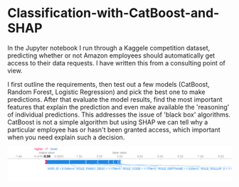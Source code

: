 # Classification-with-CatBoost-and-SHAP

In the Jupyter notebook I run through a Kaggele competition dataset, predicting whether or not Amazon employees should automatically get access to their data requests. I have written this from a consulting point of view.

I first outline the requirements, then test out a few models (CatBoost, Random Forest, Logistic Regression) and pick the best one to make predictions. After that evaluate the model results, find the most important features that explain the prediction and even make available the 'reasoning' of individual predictions. This addresses the issue of 'black box' algorithms. CatBoost is not a simple algorithm but using SHAP we can tell why a particular employee has or hasn't been granted access, which important when you need explain such a decision.

<p align="center">
  <img src="https://raw.githubusercontent.com/AleKosc/Classification-with-CatBoost-and-SHAP/master/Images/Screenshot_2019-02-19%20Classification_CatBoost_SHAP.png">
</p>
